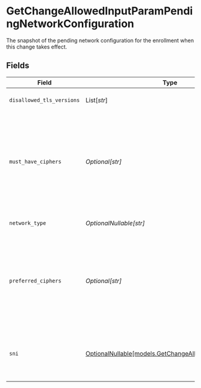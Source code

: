 # GetChangeAllowedInputParamPendingNetworkConfiguration

The snapshot of the pending network configuration for the enrollment when this change takes effect.


## Fields

| Field                                                                                                                    | Type                                                                                                                     | Required                                                                                                                 | Description                                                                                                              |
| ------------------------------------------------------------------------------------------------------------------------ | ------------------------------------------------------------------------------------------------------------------------ | ------------------------------------------------------------------------------------------------------------------------ | ------------------------------------------------------------------------------------------------------------------------ |
| `disallowed_tls_versions`                                                                                                | List[*str*]                                                                                                              | :heavy_minus_sign:                                                                                                       | Disallowed TLS protocols.                                                                                                |
| `must_have_ciphers`                                                                                                      | *Optional[str]*                                                                                                          | :heavy_minus_sign:                                                                                                       | Ciphers that you want to include for your enrollment while deploying it on the network. Defaults to `ak-akamai-default`. |
| `network_type`                                                                                                           | *OptionalNullable[str]*                                                                                                  | :heavy_minus_sign:                                                                                                       | Enrollment network type.                                                                                                 |
| `preferred_ciphers`                                                                                                      | *Optional[str]*                                                                                                          | :heavy_minus_sign:                                                                                                       | Ciphers you want to include for your enrollment while deploying it on the network. Defaults to `ak-akamai-default`.      |
| `sni`                                                                                                                    | [OptionalNullable[models.GetChangeAllowedInputParamSni]](../models/getchangeallowedinputparamsni.md)                     | :heavy_minus_sign:                                                                                                       | Server Name Indication (SNI) setting for this enrollment.                                                                |